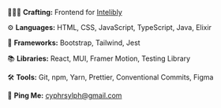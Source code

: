 👩🏻‍💻 **Crafting:** Frontend for [Intelibly](https://github.com/Intelibly)

⚙️ **Languages:** HTML, CSS, JavaScript, TypeScript, Java, Elixir

📐 **Frameworks:** Bootstrap, Tailwind, Jest

📚 **Libraries:** React, MUI, Framer Motion, Testing Library

🛠️ **Tools:** Git, npm, Yarn, Prettier, Conventional Commits, Figma

📮 **Ping Me:** <cyphrsylph@gmail.com>
